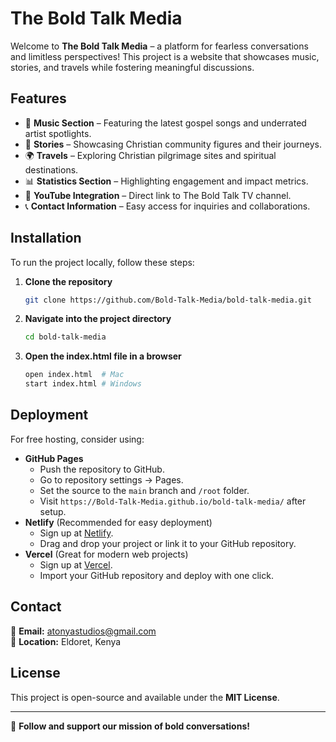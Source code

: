 # The Bold Talk Media

Welcome to **The Bold Talk Media** – a platform for fearless conversations and limitless perspectives! This project is a website that showcases music, stories, and travels while fostering meaningful discussions.

## Features
- 🎵 **Music Section** – Featuring the latest gospel songs and underrated artist spotlights.
- 📖 **Stories** – Showcasing Christian community figures and their journeys.
- 🌍 **Travels** – Exploring Christian pilgrimage sites and spiritual destinations.
- 📊 **Statistics Section** – Highlighting engagement and impact metrics.
- 🎥 **YouTube Integration** – Direct link to The Bold Talk TV channel.
- 📞 **Contact Information** – Easy access for inquiries and collaborations.

## Installation
To run the project locally, follow these steps:

1. **Clone the repository**
   ```bash
   git clone https://github.com/Bold-Talk-Media/bold-talk-media.git
   ```
2. **Navigate into the project directory**
   ```bash
   cd bold-talk-media
   ```
3. **Open the index.html file in a browser**
   ```bash
   open index.html  # Mac
   start index.html # Windows
   ```

## Deployment
For free hosting, consider using:
- **GitHub Pages**
  - Push the repository to GitHub.
  - Go to repository settings → Pages.
  - Set the source to the `main` branch and `/root` folder.
  - Visit `https://Bold-Talk-Media.github.io/bold-talk-media/` after setup.
- **Netlify** (Recommended for easy deployment)
  - Sign up at [Netlify](https://www.netlify.com/).
  - Drag and drop your project or link it to your GitHub repository.
- **Vercel** (Great for modern web projects)
  - Sign up at [Vercel](https://vercel.com/).
  - Import your GitHub repository and deploy with one click.

## Contact
📧 **Email:** [atonyastudios@gmail.com](mailto:atonyastudios@gmail.com)  
📍 **Location:** Eldoret, Kenya

## License
This project is open-source and available under the **MIT License**.

---
🚀 **Follow and support our mission of bold conversations!**

